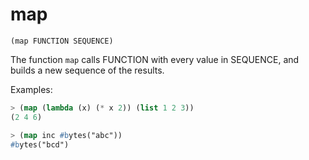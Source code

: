 # map

`(map FUNCTION SEQUENCE)`

The function `map` calls FUNCTION with every value in SEQUENCE, and builds
a new sequence of the results.

Examples:

```lisp
> (map (lambda (x) (* x 2)) (list 1 2 3))
(2 4 6)

> (map inc #bytes("abc"))
#bytes("bcd")
```
